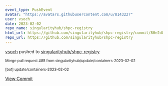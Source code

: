 ```yaml
---
event_type: PushEvent
avatar: "https://avatars.githubusercontent.com/u/814322?"
user: vsoch
date: 2023-02-02
repo_name: singularityhub/shpc-registry
html_url: https://github.com/singularityhub/shpc-registry/commit/80e2d8ab7550fedb7e6ece8e019c7762111737d9
repo_url: https://github.com/singularityhub/shpc-registry
---
```


<a href='https://github.com/vsoch' target='_blank'>vsoch</a> pushed to <a href='https://github.com/singularityhub/shpc-registry' target='_blank'>singularityhub/shpc-registry</a>

<small>Merge pull request #85 from singularityhub/update/containers-2023-02-02

[bot] update/containers-2023-02-02</small>

<a href='https://github.com/singularityhub/shpc-registry/commit/80e2d8ab7550fedb7e6ece8e019c7762111737d9' target='_blank'>View Commit</a>